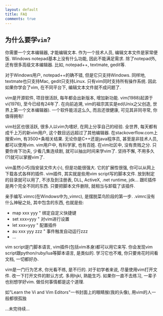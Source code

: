 ```yaml
---
layout: default
title: FAQ
comments: true
---
```


## 为什么要学`vim`?
你需要一个文本编辑器, 才能编辑文本. 
作为一个技术人员, 编辑文本文件是家常便饭.
Windows notepad基本上没有什么功能, 因此不能满足需求.
除了notepad外, 还有很多高级文本编辑器.
比如, notepad++, textmate, gedit等.

对于Windows用户, notepad++的确不错, 但是它只支持Windows.
同样地, textmate也只支持Mac, gedit只支持Linux.
只有vim同时支持所有操作系统. 因此如果你学会了vim,
在不同平台下, 编辑文本文件就不成问题了.

vim是开源软件, 项目很活跃, 每年都会出新版本, 增加新功能.
vim(1988)起源于vi(1976), 至今已经有24年了.
在向前追溯, vim的祖宗其实是ed(Unix之父创造, 世界上第一个文本编辑器).
一个软件能活这么久, 而且还很健康, 可见其非同寻常, 你值得拥有!

vim社区也很活跃, 很多人以vim为嗜好, 在网上分享自己的经验.
全世界, 每天都有成千上万的新vim用户, 这个数目远远超过了其他编辑器.
在stackoverflow.com上搜索vim, 有3500+条相关结果.
无论你是C++还是java程序员, 甚至是非技术人员, 都可以使用vim.
vim用户中, 有科学家, 也有百姓. 在vim社区中, 没有贵贱之分.
只要你肯下功夫, 少看几集连续剧, 就可以抽出时间来学vim了.
坚持不懈, 不用多久(?)就可以掌握vim了.

vim虽然小巧(指安装文件大小), 但是功能很强大.
它的扩展性很强, 你可以从网上下载各式各样的插件.
vim插件, 其实就是些用vim script写的脚本文件.
放到制定的目录就可以用了, 不涉及到注册表, DLL, ActiveX, .net runtime, jdk...
跟IE插件是两个完全不同的东西. 只要把脚本文件删除, 就相当与卸载了该插件.

亲手编写.vimrc(在Windows中为_vimrc), 是摆脱菜鸟阶段的第一步.
.vimrc没有什么神秘之处, 其中包含的东西, 也就是些:

- map xxx yyy  " 绑定自定义快捷键
- set xxx=yyy  " 对vim进行设置
- let xxx=yyy  " 配置插件
- au  xxx yyy zzz " 事件触发自动运行zzz
- ...

vim script是门脚本语言, vim插件(包括vim本身)都可以用它来写.
你会发现vim script跟python/ruby/lua等脚本语言, 是类似的.
学习它也不难, 你只要肯花时间看文档, 一切都好办.

vim是一门行为艺术, 你光看不练, 是不行的.
对于初学者来说, 尽量使用vim打开文件. 改一下打开文件的默认方式.
多用hjkl, 熟能生巧. 如果你一直不去练习, 一辈子也别想学好vim.
做任何事情都是这个道理.


如"Learn the Vi and Vim Editors"一书封面上的眼睛猴(我的头像), 用vim的人一般都很孤独

...未完待续...
